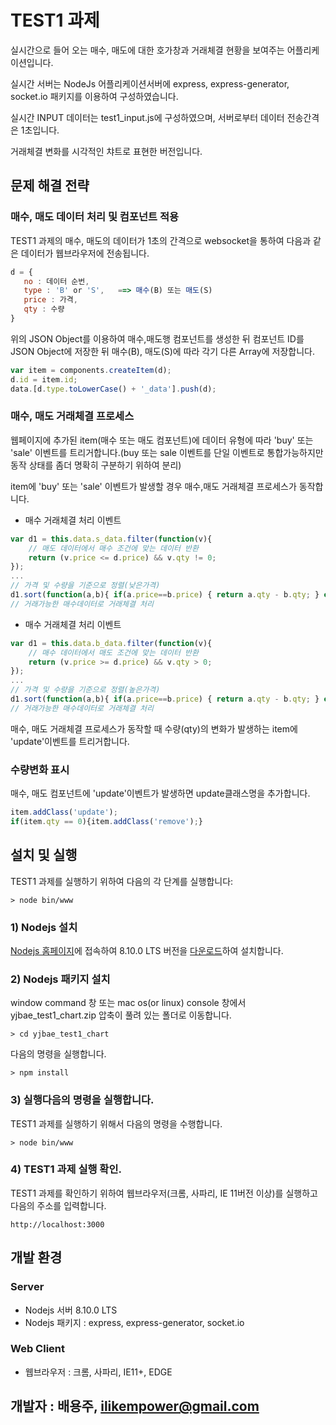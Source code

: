 # TEST1 과제

실시간으로 들어 오는 매수, 매도에 대한 호가창과 거래체결 현황을 보여주는 어플리케이션입니다.

실시간 서버는 NodeJs 어플리케이션서버에 express, express-generator, socket.io 패키지를 이용하여 구성하였습니다. 

실시간 INPUT 데이터는 test1_input.js에 구성하였으며, 서버로부터 데이터 전송간격은 1초입니다.

거래체결 변화를 시각적인 챠트로 표현한 버전입니다.

## 문제 해결 전략

### 매수, 매도 데이터 처리 및 컴포넌트 적용

TEST1 과제의 매수, 매도의 데이터가 1초의 간격으로 websocket을 통하여 다음과 같은 데이터가 웹브라우저에 전송됩니다.
```js
d = {
   no : 데이터 순번,
   type : 'B' or 'S',   ==> 매수(B) 또는 매도(S)
   price : 가격,
   qty : 수량
}
```

위의 JSON Object를 이용하여 매수,매도행 컴포넌트를 생성한 뒤 컴포넌트 ID를 JSON Object에 저장한 뒤 매수(B), 매도(S)에 따라 각기 다른 Array에 저장합니다.
```js
var item = components.createItem(d);
d.id = item.id;
data.[d.type.toLowerCase() + '_data'].push(d);
```

### 매수, 매도 거래체결 프로세스

웹페이지에 추가된 item(매수 또는 매도 컴포넌트)에 데이터 유형에 따라 'buy' 또는 'sale' 이벤트를 트리거합니다.(buy 또는 sale 이벤트를 단일 이벤트로 통합가능하지만 동작 상태를 좀더 명확히 구분하기 위하여 분리)

item에 'buy' 또는 'sale' 이벤트가 발생할 경우 매수,매도 거래체결 프로세스가 동작합니다.

* 매수 거래체결 처리 이벤트
```js
var d1 = this.data.s_data.filter(function(v){
    // 매도 데이터에서 매수 조건에 맞는 데이터 반환
    return (v.price <= d.price) && v.qty != 0;
});
...
// 가격 및 수량을 기준으로 정렬(낮은가격)
d1.sort(function(a,b){ if(a.price==b.price) { return a.qty - b.qty; } else return a.price - b.price});
// 거래가능한 매수데이터로 거래체결 처리
```
* 매수 거래체결 처리 이벤트
```js
var d1 = this.data.b_data.filter(function(v){
    // 매수 데이터에서 매도 조건에 맞는 데이터 반환
    return (v.price >= d.price) && v.qty > 0;
});
...
// 가격 및 수량을 기준으로 정렬(높은가격)
d1.sort(function(a,b){ if(a.price==b.price) { return a.qty - b.qty; } else return b.price - a.price});
// 거래가능한 매수데이터로 거래체결 처리
```

매수, 매도 거래체결 프로세스가 동작할 때 수량(qty)의 변화가 발생하는 item에 'update'이벤트를 트리거합니다.

### 수량변화 표시

매수, 매도 컴포넌트에 'update'이벤트가 발생하면 update클래스명을 추가합니다.
```js
item.addClass('update');
if(item.qty == 0){item.addClass('remove');}
```

## 설치 및 실행

TEST1 과제를 실행하기 위하여 다음의 각 단계를 실행합니다:
```
> node bin/www
```

### 1) Nodejs 설치

[Nodejs 홈페이지](http://www.nodejs.org)에 접속하여 8.10.0 LTS 버전을 [다운로드](https://nodejs.org/dist/v8.10.0/node-v8.10.0.pkg)하여 설치합니다.

### 2) Nodejs 패키지 설치

window command 창 또는 mac os(or linux) console 창에서 yjbae_test1_chart.zip 압축이 풀려 있는 폴더로 이동합니다.
```
> cd yjbae_test1_chart
```

다음의 명령을 실행합니다.
```
> npm install
```

### 3) 실행다음의 명령을 실행합니다.

TEST1 과제를 실행하기 위해서 다음의 명령을 수행합니다.
```
> node bin/www
```

### 4) TEST1 과제 실행 확인.

TEST1 과제를 확인하기 위하여 웹브라우저(크롬, 사파리, IE 11버전 이상)를 실행하고 다음의 주소를 입력합니다.
```
http://localhost:3000
```

## 개발 환경

### Server
 * Nodejs 서버 8.10.0 LTS
 * Nodejs 패키지 : express, express-generator, socket.io

### Web Client 
 * 웹브라우저 : 크롬, 사파리, IE11+, EDGE

## 개발자 : 배용주, ilikempower@gmail.com